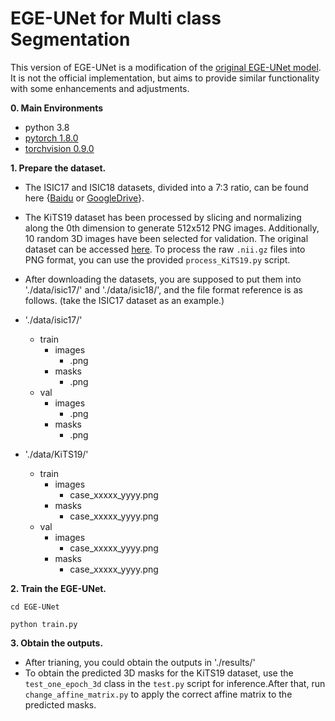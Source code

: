 
# EGE-UNet for Multi class Segmentation
This version of EGE-UNet is a modification of the [original EGE-UNet model](https://github.com/JCruan519/EGE-UNet?tab=Apache-2.0-1-ov-file). It is not the official implementation, but aims to provide similar functionality with some enhancements and adjustments.

**0. Main Environments**
- python 3.8
- [pytorch 1.8.0](https://download.pytorch.org/whl/cu111/torch-1.8.0%2Bcu111-cp38-cp38-win_amd64.whl)
- [torchvision 0.9.0](https://download.pytorch.org/whl/cu111/torchvision-0.9.0%2Bcu111-cp38-cp38-linux_x86_64.whl)

**1. Prepare the dataset.**

- The ISIC17 and ISIC18 datasets, divided into a 7:3 ratio, can be found here {[Baidu](https://pan.baidu.com/s/1Y0YupaH21yDN5uldl7IcZA?pwd=dybm) or [GoogleDrive](https://drive.google.com/file/d/1XM10fmAXndVLtXWOt5G0puYSQyI2veWy/view?usp=sharing)}. 

- The KiTS19 dataset has been processed by slicing and normalizing along the 0th dimension to generate 512x512 PNG images. Additionally, 10 random 3D images have been selected for validation. The original dataset can be accessed [here](https://github.com/neheller/kits19). To process the raw `.nii.gz` files into PNG format, you can use the provided `process_KiTS19.py` script.

- After downloading the datasets, you are supposed to put them into './data/isic17/' and './data/isic18/', and the file format reference is as follows. (take the ISIC17 dataset as an example.)

- './data/isic17/' 
  - train
    - images
      - .png
    - masks
      - .png
  - val
    - images
      - .png
    - masks
      - .png
- './data/KiTS19/'
  - train
      - images
        - case_xxxxx_yyyy.png
      - masks
        - case_xxxxx_yyyy.png
  - val
    - images
      - case_xxxxx_yyyy.png
    - masks
      - case_xxxxx_yyyy.png
      
**2. Train the EGE-UNet.**
```
cd EGE-UNet
```
```
python train.py
```

**3. Obtain the outputs.**
- After trianing, you could obtain the outputs in './results/'
- To obtain the predicted 3D masks for the KiTS19 dataset, use the `test_one_epoch_3d` class in the `test.py` script for inference.After that, run `change_affine_matrix.py` to apply the correct affine matrix to the predicted masks.

